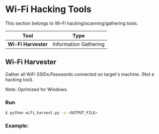 # Wi-Fi Hacking Tools

This section belongs to Wi-Fi hacking/scanning/gathering tools.

| Tool | Type |
| --- | --- |
| **Wi-Fi Harvester** | Information Gathering |

## Wi-Fi Harvester

Gather all WiFi SSIDs:Passwords connected on target's machine. (Not a hacking tool).

Note: Oprimized for Windows. 

### Run
```sh
$ python wifi_harvest.py -o <OUTPUT_FILE>
```

### Example: